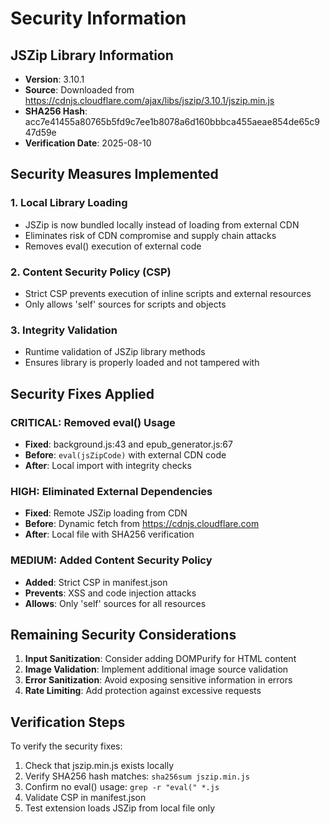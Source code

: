 # Security Information

## JSZip Library Information
- **Version**: 3.10.1
- **Source**: Downloaded from https://cdnjs.cloudflare.com/ajax/libs/jszip/3.10.1/jszip.min.js
- **SHA256 Hash**: acc7e41455a80765b5fd9c7ee1b8078a6d160bbbca455aeae854de65c947d59e
- **Verification Date**: 2025-08-10

## Security Measures Implemented

### 1. Local Library Loading
- JSZip is now bundled locally instead of loading from external CDN
- Eliminates risk of CDN compromise and supply chain attacks
- Removes eval() execution of external code

### 2. Content Security Policy (CSP)
- Strict CSP prevents execution of inline scripts and external resources
- Only allows 'self' sources for scripts and objects

### 3. Integrity Validation
- Runtime validation of JSZip library methods
- Ensures library is properly loaded and not tampered with

## Security Fixes Applied

### CRITICAL: Removed eval() Usage
- **Fixed**: background.js:43 and epub_generator.js:67
- **Before**: `eval(jsZipCode)` with external CDN code
- **After**: Local import with integrity checks

### HIGH: Eliminated External Dependencies
- **Fixed**: Remote JSZip loading from CDN
- **Before**: Dynamic fetch from https://cdnjs.cloudflare.com
- **After**: Local file with SHA256 verification

### MEDIUM: Added Content Security Policy
- **Added**: Strict CSP in manifest.json
- **Prevents**: XSS and code injection attacks
- **Allows**: Only 'self' sources for all resources

## Remaining Security Considerations

1. **Input Sanitization**: Consider adding DOMPurify for HTML content
2. **Image Validation**: Implement additional image source validation
3. **Error Sanitization**: Avoid exposing sensitive information in errors
4. **Rate Limiting**: Add protection against excessive requests

## Verification Steps

To verify the security fixes:

1. Check that jszip.min.js exists locally
2. Verify SHA256 hash matches: `sha256sum jszip.min.js`
3. Confirm no eval() usage: `grep -r "eval(" *.js`
4. Validate CSP in manifest.json
5. Test extension loads JSZip from local file only